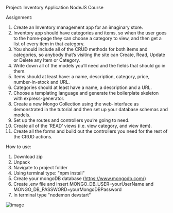 Project: Inventory Application
NodeJS Course

Assignment:
1. Create an Inventory management app for an imaginary store.
2. Inventory app should have categories and items, so when the user goes to the home-page they can choose a category to view, and then get a list of every item in that category.
3. You should include all of the CRUD methods for both items and categories, so anybody that’s visiting the site can Create, Read, Update or Delete any Item or Category.
4. Write down all of the models you’ll need and the fields that should go in them.
5. Items should at least have: a name, description, category, price, number-in-stock and URL.
6. Categories should at least have a name, a description and a URL.
7. Choose a templating language and generate the boilerplate skeleton with express-generator.
8. Create a new Mongo Collection using the web-interface as demonstrated in the tutorial and then set up your database schemas and models.
9. Set up the routes and controllers you’re going to need.
10. Create all of the ‘READ’ views (i.e. view category, and view item).
11. Create all the forms and build out the controllers you need for the rest of the CRUD actions.

How to use:
1. Download zip
2. Unpack
3. Navigate to project folder
4. Using terminal type: "npm install"
5. Create your mongoDB database (https://www.mongodb.com/)
6. Create .env file and insert MONGO_DB_USER=yourUserName and MONGO_DB_PASSWORD=yourMongoDBPassword
7. In terminal type "nodemon devstart"

![image](https://github.com/makask/Odin-Project-Inventory-Application/assets/16080688/41a851f2-5307-459a-b6d4-803489125f8d)


